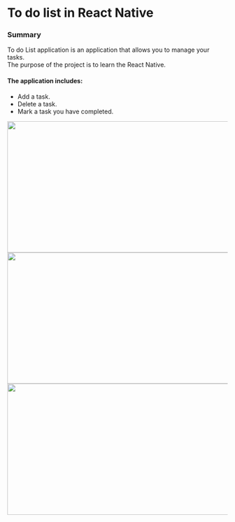 # To do list in React Native


### Summary

To do List application is an application that allows you to manage your tasks.<br>
The purpose of the project is to learn the React Native.<br>

#### The application includes:

- Add a task.
- Delete a task.
- Mark a task you have completed.


<kbd><img src="./public/demo images/img_1.png" width="630" height="300"></kbd>
<kbd><img src="./public/demo images/img_2.png" width="630" height="300"></kbd>
<kbd><img src="./public/demo images/img_3.png" width="630" height="300"></kbd>
